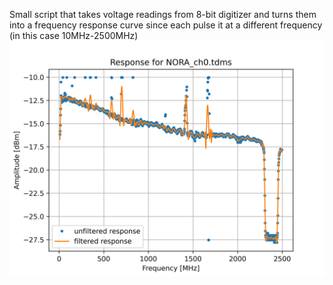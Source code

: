 Small script that takes voltage readings from 8-bit digitizer and turns them into a frequency response curve since each pulse it at a different frequency (in this case 10MHz-2500MHz)
![response](Response.png?raw=true "Frequency response example")
